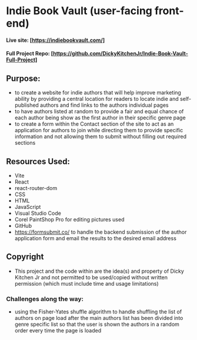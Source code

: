 # Indie Book Vault (user-facing front-end)
#### Live site: [https://indiebookvault.com/]
#### Full Project Repo: [https://github.com/DickyKitchenJr/Indie-Book-Vault-Full-Project]

## Purpose:

- to create a website for indie authors that will help improve marketing ability by providing a central location for readers to locate indie and self-published authors and find links to the authors individual pages
- to have authors listed at random to provide a fair and equal chance of each author being show as the first author in their specific genre page
- to create a form within the Contact section of the site to act as an application for authors to join while directing them to provide specific information and not allowing them to submit without filling out required sections

## Resources Used:

- Vite
- React
- react-router-dom
- CSS
- HTML
- JavaScript
- Visual Studio Code
- Corel PaintShop Pro for editing pictures used
- GitHub
- https://formsubmit.co/ to handle the backend submission of the author application form and email the results to the desired email address

## Copyright

- This project and the code within are the idea(s) and property of Dicky Kitchen Jr and not permitted to be used/copied without written permission (which must include time and usage limitations)

### Challenges along the way:

- using the Fisher-Yates shuffle algorithm to handle shuffling the list of authors on page load after the main authors list has been divided into genre specific list so that the user is shown the authors in a random order every time the page is loaded

